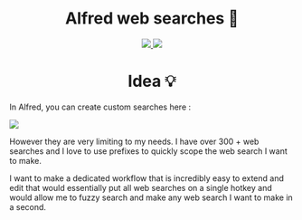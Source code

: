 <h1 align="center"> Alfred web searches 🎩 </h1>

<div align="center">
<a href="https://www.patreon.com/nikitavoloboev">
		<img src="https://img.shields.io/badge/Say%20Thanks-💗-ff69b4.svg">
	</a>
	<a href="https://github.com/nikitavoloboev/alfred-web-searches/blob/master/LICENSE">
		<img src="https://img.shields.io/pypi/l/pipenv.svg">
	</a>
</div>

<h1 align="center"> Idea 💡 </h1>

In Alfred, you can create custom searches here : 

![](http://i.imgur.com/SDHCqHw.png)

However they are very limiting to my needs. I have over 300 + web searches and I love to use prefixes to quickly scope the web search I want to make. 

I want to make a dedicated workflow that is incredibly easy to extend and edit that would essentially put all web searches on a single hotkey and would allow me to fuzzy search and make any web search I want to make in a second.


